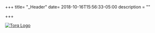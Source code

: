 +++
title= "_Header"
date= 2018-10-16T15:56:33-05:00
description = ""

+++

<a href="/" rel="some text">![Torq Logo](/images/TORQ_logo2.png)